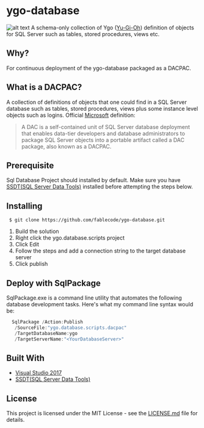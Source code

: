 # ygo-database
![alt text](https://fablecode.visualstudio.com/_apis/public/build/definitions/085b46b6-fe2a-4297-a999-8099dd5521bb/4/badge "Visual studio team services build status") 
A schema-only collection of Ygo ([Yu-Gi-Oh](http://www.yugioh-card.com/uk/)) definition of objects for SQL Server such as tables, stored procedures, views etc.

## Why?
For continuous deployment of the ygo-database packaged as a DACPAC.

## What is a DACPAC?
A collection of definitions of objects that one could find in a SQL Server database such as tables, stored procedures, views plus some instance level objects such as logins. Official [Microsoft](https://docs.microsoft.com/en-us/sql/relational-databases/data-tier-applications/data-tier-applications) definition:
> A DAC is a self-contained unit of SQL Server database deployment that enables data-tier developers and database administrators to package SQL Server objects into a portable artifact called a DAC package, also known as a DACPAC.

## Prerequisite
Sql Database Project should installed by default. Make sure you have [SSDT(SQL Server Data Tools)](https://www.visualstudio.com/vs/ssdt/) installed before attempting the steps below.

## Installing
```
 $ git clone https://github.com/fablecode/ygo-database.git
```
1. Build the solution
2. Right click the ygo.database.scripts project
3. Click Edit
4. Follow the steps and add a connection string to the target database server
5. Click publish

## Deploy with SqlPackage
SqlPackage.exe is a command line utility that automates the following database development tasks. 
Here's what my command line syntax would be:

```powershell
  SqlPackage /Action:Publish 
   /SourceFile:"ygo.database.scripts.dacpac" 
   /TargetDatabaseName:ygo 
   /TargetServerName:"<YourDatabaseServer>"
```

## Built With
* [Visual Studio 2017](https://www.visualstudio.com/downloads/)
* [SSDT(SQL Server Data Tools)](https://www.visualstudio.com/vs/ssdt/)

## License
This project is licensed under the MIT License - see the [LICENSE.md](LICENSE) file for details.
